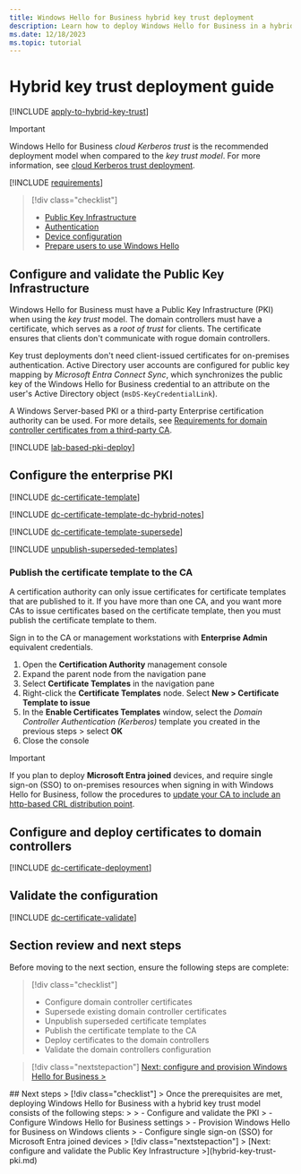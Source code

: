 ```yaml
---
title: Windows Hello for Business hybrid key trust deployment
description: Learn how to deploy Windows Hello for Business in a hybrid key trust scenario.
ms.date: 12/18/2023
ms.topic: tutorial
---
```


# Hybrid key trust deployment guide

[!INCLUDE [apply-to-hybrid-key-trust](includes/apply-to-hybrid-key-trust.md)]

> [!IMPORTANT]
> Windows Hello for Business *cloud Kerberos trust* is the recommended deployment model when compared to the *key trust model*. For more information, see [cloud Kerberos trust deployment](hybrid-cloud-kerberos-trust.md).

[!INCLUDE [requirements](includes/requirements.md)]

> [!div class="checklist"]
>
> - [Public Key Infrastructure](index.md#public-key-infrastructure-pki)
> - [Authentication](index.md#authentication)
> - [Device configuration](index.md#device-configuration)
> - [Prepare users to use Windows Hello](index.md#prepare-users-to-use-windows-hello)

## Configure and validate the Public Key Infrastructure

Windows Hello for Business must have a Public Key Infrastructure (PKI) when using the *key trust* model. The domain controllers must have a certificate, which serves as a *root of trust* for clients. The certificate ensures that clients don't communicate with rogue domain controllers.

Key trust deployments don't need client-issued certificates for on-premises authentication. Active Directory user accounts are configured for public key mapping by *Microsoft Entra Connect Sync*, which synchronizes the public key of the Windows Hello for Business credential to an attribute on the user's Active Directory object (`msDS-KeyCredentialLink`).

A Windows Server-based PKI or a third-party Enterprise certification authority can be used. For more details, see [Requirements for domain controller certificates from a third-party CA][SERV-1].

[!INCLUDE [lab-based-pki-deploy](includes/lab-based-pki-deploy.md)]

## Configure the enterprise PKI

[!INCLUDE [dc-certificate-template](includes/certificate-template-dc.md)]

[!INCLUDE [dc-certificate-template-dc-hybrid-notes](includes/certificate-template-dc-hybrid-notes.md)]

[!INCLUDE [dc-certificate-template-supersede](includes/dc-certificate-supersede.md)]

[!INCLUDE [unpublish-superseded-templates](includes/unpublish-superseded-templates.md)]

### Publish the certificate template to the CA

A certification authority can only issue certificates for certificate templates that are published to it. If you have more than one CA, and you want more CAs to issue certificates based on the certificate template, then you must publish the certificate template to them.

Sign in to the CA or management workstations with **Enterprise Admin** equivalent credentials.

1. Open the **Certification Authority** management console
1. Expand the parent node from the navigation pane
1. Select **Certificate Templates** in the navigation pane
1. Right-click the **Certificate Templates** node. Select **New > Certificate Template to issue**
1. In the **Enable Certificates Templates** window, select the *Domain Controller Authentication (Kerberos)* template you created in the previous steps > select **OK**
1. Close the console

> [!IMPORTANT]
> If you plan to deploy **Microsoft Entra joined** devices, and require single sign-on (SSO) to on-premises resources when signing in with Windows Hello for Business, follow the procedures to [update your CA to include an http-based CRL distribution point](../hello-hybrid-aadj-sso.md).

## Configure and deploy certificates to domain controllers

[!INCLUDE [dc-certificate-deployment](includes/dc-certificate-deployment.md)]

## Validate the configuration

[!INCLUDE [dc-certificate-validate](includes/dc-certificate-validate.md)]

## Section review and next steps

Before moving to the next section, ensure the following steps are complete:

> [!div class="checklist"]
>
> - Configure domain controller certificates
> - Supersede existing domain controller certificates
> - Unpublish superseded certificate templates
> - Publish the certificate template to the CA
> - Deploy certificates to the domain controllers
> - Validate the domain controllers configuration

> [!div class="nextstepaction"]
> [Next: configure and provision Windows Hello for Business >](hybrid-key-trust-enroll.md)

<!--links-->
[SERV-1]: /troubleshoot/windows-server/windows-security/requirements-domain-controller

<!-->
## Next steps

> [!div class="checklist"]
> Once the prerequisites are met, deploying Windows Hello for Business with a hybrid key trust model consists of the following steps:
>
> - Configure and validate the PKI
> - Configure Windows Hello for Business settings
> - Provision Windows Hello for Business on Windows clients
> - Configure single sign-on (SSO) for Microsoft Entra joined devices

> [!div class="nextstepaction"]
> [Next: configure and validate the Public Key Infrastructure >](hybrid-key-trust-pki.md)

<!--links-->
